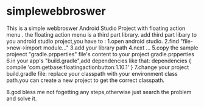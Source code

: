 # simplewebbroswer
This is a simple webbroswer Android Studio Project with floating action menu .
the floating action menu is a third part library.
add third part libary to you android studio project,you have to :
1.open android studio.
2.find "file->new->import module..."
3.add your library path
4.next ...
5.copy the sample projeect "gradle.prpperties" file's  content to your project gradle.prpperties
6.in your app's "build.gradle",add dependencies like that:
  dependencies {
    compile 'com.getbase:floatingactionbutton:1.10.1'
}
7.change your project build.gradle file:
    replace your classpath with your environment class path.you can create a new project to get the correct classpath.

8.god bless me not fogetting any steps,otherwise just search the problem and solve it.
